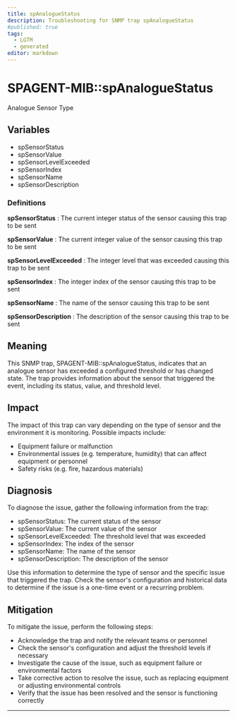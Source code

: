 ```yaml
---
title: spAnalogueStatus
description: Troubleshooting for SNMP trap spAnalogueStatus
#published: true
tags:
  - LGTM
  - generated
editor: markdown
---
```


# SPAGENT-MIB::spAnalogueStatus 

Analogue Sensor Type 


## Variables


  - spSensorStatus
  - spSensorValue
  - spSensorLevelExceeded
  - spSensorIndex
  - spSensorName
  - spSensorDescription 

### Definitions 


**spSensorStatus** 
: The current integer status of the sensor causing this trap to be sent 

**spSensorValue** 
: The current integer value of the sensor causing this trap to be sent 

**spSensorLevelExceeded** 
: The integer level that was exceeded causing this trap to be sent 

**spSensorIndex** 
: The integer index of the sensor causing this trap to be sent 

**spSensorName** 
: The name of the sensor causing this trap to be sent 

**spSensorDescription** 
: The description of the sensor causing this trap to be sent 


## Meaning

This SNMP trap, SPAGENT-MIB::spAnalogueStatus, indicates that an analogue sensor has exceeded a configured threshold or has changed state. The trap provides information about the sensor that triggered the event, including its status, value, and threshold level.

## Impact

The impact of this trap can vary depending on the type of sensor and the environment it is monitoring. Possible impacts include:

* Equipment failure or malfunction
* Environmental issues (e.g. temperature, humidity) that can affect equipment or personnel
* Safety risks (e.g. fire, hazardous materials)

## Diagnosis

To diagnose the issue, gather the following information from the trap:

* spSensorStatus: The current status of the sensor
* spSensorValue: The current value of the sensor
* spSensorLevelExceeded: The threshold level that was exceeded
* spSensorIndex: The index of the sensor
* spSensorName: The name of the sensor
* spSensorDescription: The description of the sensor

Use this information to determine the type of sensor and the specific issue that triggered the trap. Check the sensor's configuration and historical data to determine if the issue is a one-time event or a recurring problem.

## Mitigation

To mitigate the issue, perform the following steps:

* Acknowledge the trap and notify the relevant teams or personnel
* Check the sensor's configuration and adjust the threshold levels if necessary
* Investigate the cause of the issue, such as equipment failure or environmental factors
* Take corrective action to resolve the issue, such as replacing equipment or adjusting environmental controls
* Verify that the issue has been resolved and the sensor is functioning correctly
---




